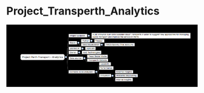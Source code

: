 # Project_Transperth_Analytics

![alt text](https://github.com/fduque/Project_Transperth_Analytics/blob/master/Documents_Screens_Diagrams/ProjectScope.png)
